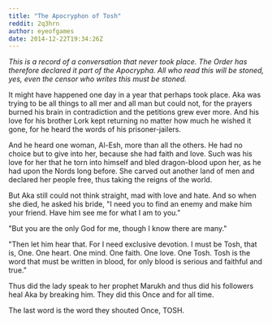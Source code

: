 ```yaml
---
title: "The Apocryphon of Tosh"
reddit: 2q3hrn
author: eyeofgames
date: 2014-12-22T19:34:26Z
---
```


*This is a record of a conversation that never took place. The Order has therefore declared it part of the Apocrypha. All who read this will be stoned, yes, even the censor who writes this must be stoned.*

It might have happened one day in a year that perhaps took place. Aka was trying to be all things to all mer and all man but could not, for the prayers burned his brain in contradiction and the petitions grew ever more. And his love for his brother Lork kept returning no matter how much he wished it gone, for he heard the words of his prisoner-jailers.

And he heard one woman, Al-Esh, more than all the others. He had no choice but to give into her, because she had faith and love. Such was his love for her that he torn into himself and bled dragon-blood upon her, as he had upon the Nords long before. She carved out another land of men and declared her people free, thus taking the reigns of the world.

But Aka still could not think straight, mad with love and hate. And so when she died, he asked his bride, "I need you to find an enemy and make him your friend. Have him see me for what I am to you."

"But you are the only God for me, though I know there are many."

"Then let him hear that. For I need exclusive devotion. I must be Tosh, that is, One. One heart. One mind. One faith. One love. One Tosh. Tosh is the word that must be written in blood, for only blood is serious and faithful and true."

Thus did the lady speak to her prophet Marukh and thus did his followers heal Aka by breaking him. They did this Once and for all time.

The last word is the word they shouted Once, TOSH.
